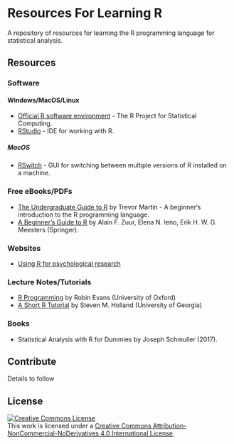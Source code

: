 # Resources For Learning R
A repository of resources for learning the R programming language for statistical analysis.

## Resources

### Software

#### Windows/MacOS/Linux
- <a href="https://www.r-project.org/">Official R software environment</a> - The R Project for Statistical Computing.
- <a href="https://rstudio.com/products/rstudio/">RStudio</a> - IDE for working with R.

##### MacOS
- <a href="https://mac.r-project.org/#other">RSwitch</a> - GUI for switching between multiple versions of R installed on a machine.

### Free eBooks/PDFs
- <a href="http://www.biostat.jhsph.edu/~ajaffe/docs/undergradguidetoR.pdf">The Undergraduate Guide to R</a> by Trevor Martin - A beginner‘s introduction to the R programming language.
- <a href="https://link.springer.com/book/10.1007/978-0-387-93837-0">A Beginner’s Guide to R</a> by Alain F. Zuur, Elena N. Ieno, Erik H. W. G. Meesters (Springer).

### Websites
- <a href="http://personality-project.org/r/r.guide.html">Using R for psychological research</a>

### Lecture Notes/Tutorials
- <a href="http://www.stats.ox.ac.uk/~evans/Rprog/LectureNotes.pdf">R Programming</a> by Robin Evans (University of Oxford)
- <a href="https://strata.uga.edu/software/pdf/Rtutorial.pdf">A Short R Tutorial</a> by Steven M. Holland (University of Georgia)

### Books
- Statistical Analysis with R for Dummies by Joseph Schmuller (2017).

## Contribute
Details to follow

## License
<a rel="license" href="http://creativecommons.org/licenses/by-nc-nd/4.0/"><img alt="Creative Commons License" style="border-width:0" src="https://i.creativecommons.org/l/by-nc-nd/4.0/88x31.png" /></a><br />This work is licensed under a <a rel="license" href="http://creativecommons.org/licenses/by-nc-nd/4.0/">Creative Commons Attribution-NonCommercial-NoDerivatives 4.0 International License</a>.
